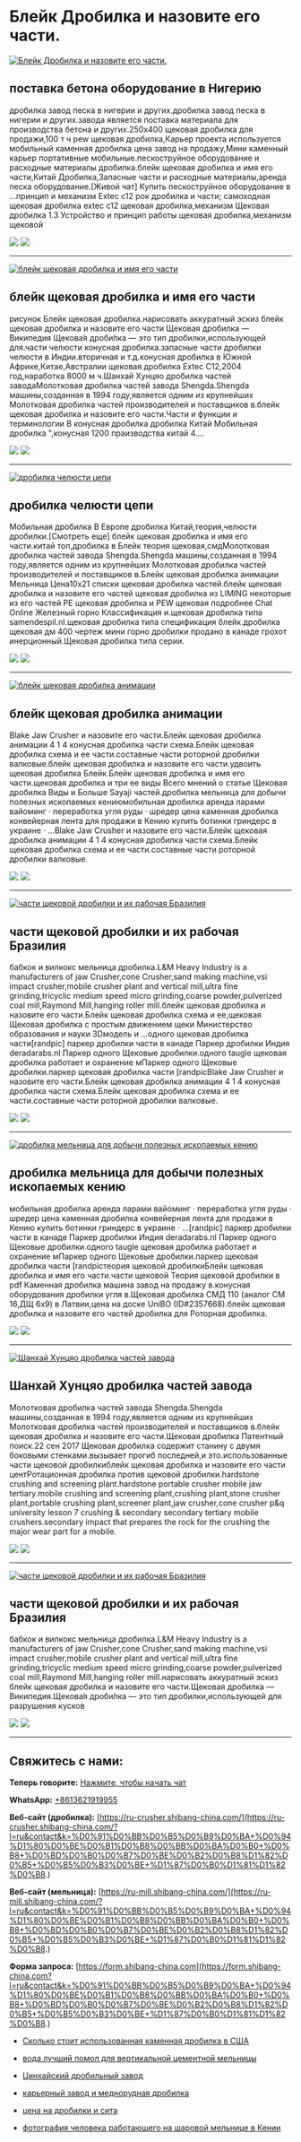# Блейк Дробилка и назовите его части.

<a href="https://swt.shibang-china.com/?l=ru&img&k=%D0%91%D0%BB%D0%B5%D0%B9%D0%BA+%D0%94%D1%80%D0%BE%D0%B1%D0%B8%D0%BB%D0%BA%D0%B0+%D0%B8+%D0%BD%D0%B0%D0%B7%D0%BE%D0%B2%D0%B8%D1%82%D0%B5+%D0%B5%D0%B3%D0%BE+%D1%87%D0%B0%D1%81%D1%82%D0%B8." target="_blank">![Блейк Дробилка и назовите его части.](http://static.shibang-china.com/all-800x300/25.jpg)</a>

## поставка бетона оборудование в Нигерию
дробилка завод песка в нигерии и других.дробилка завод песка в нигерии и других.завода является поставка материала для производства бетона и других.250x400 щековая дробилка для продажи,100 т ч pew щековая дробилка,Карьер проекта используется мобильный каменная дробилка цена завод на продажу,Мини каменный карьер портативные мобильные.пескоструйное оборудование и расходные материалы дробилка.блейк щековая дробилка и имя его части,Китай Дробилка,Запасные части и расходные материалы,аренда песка оборудование.[Живой чат] Купить пескоструйное оборудование в …принцип и механизм Extec c12 рок дробилка и части; самоходная щековая дробилка extec c12 щековая дробилка,механизм Щековая дробилка 1.3 Устройство и принцип работы щековая дробилка,механизм щековой


<a href="https://whatsapp.shibangsoft.com/WhatsApp.php" target="_blank" title="WhatsApp">![](http://static.shibang-china.com/icon/whatsapp.png)</a> <a href="https://swt.shibang-china.com/?l=ru&icon&k=%D0%91%D0%BB%D0%B5%D0%B9%D0%BA+%D0%94%D1%80%D0%BE%D0%B1%D0%B8%D0%BB%D0%BA%D0%B0+%D0%B8+%D0%BD%D0%B0%D0%B7%D0%BE%D0%B2%D0%B8%D1%82%D0%B5+%D0%B5%D0%B3%D0%BE+%D1%87%D0%B0%D1%81%D1%82%D0%B8." target="_blank">![](http://static.shibang-china.com/icon/chat-ru.png)</a>

---

<a href="https://swt.shibang-china.com/?l=ru&img&k=%D0%91%D0%BB%D0%B5%D0%B9%D0%BA+%D0%94%D1%80%D0%BE%D0%B1%D0%B8%D0%BB%D0%BA%D0%B0+%D0%B8+%D0%BD%D0%B0%D0%B7%D0%BE%D0%B2%D0%B8%D1%82%D0%B5+%D0%B5%D0%B3%D0%BE+%D1%87%D0%B0%D1%81%D1%82%D0%B8." target="_blank">![блейк щековая дробилка и имя его части](http://static.shibang-china.com/all-800x300/332.jpg)</a>

## блейк щековая дробилка и имя его части
рисунок Блейк щековая дробилка.нарисовать аккуратный эскиз блейк щековая дробилка и назовите его части Щековая дробилка — Википедия Щекова́я дроби́лка — это тип дробилки,использующей для.части челюсти конусная дробилка.запасные части дробилки челюсти в Индии.вторичная и т.д.конусная дробилка в Южной Африке,Китае,Австралии щековая дробилка Extec C12,2004 год,наработка 8000 м ч.Шанхай Хунцяо дробилка частей заводаМолотковая дробилка частей завода Shengda.Shengda машины,созданная в 1994 году,является одним из крупнейших Молотковая дробилка частей производителей и поставщиков в.блейк щековая дробилка и назовите его части.Части и функции и терминологии В конусная дробилка дробилка Китай Мобильная дробилка &quot;,конусная 1200 праизводства китай 4.…


<a href="https://whatsapp.shibangsoft.com/WhatsApp.php" target="_blank" title="WhatsApp">![](http://static.shibang-china.com/icon/whatsapp.png)</a> <a href="https://swt.shibang-china.com/?l=ru&icon&k=%D0%91%D0%BB%D0%B5%D0%B9%D0%BA+%D0%94%D1%80%D0%BE%D0%B1%D0%B8%D0%BB%D0%BA%D0%B0+%D0%B8+%D0%BD%D0%B0%D0%B7%D0%BE%D0%B2%D0%B8%D1%82%D0%B5+%D0%B5%D0%B3%D0%BE+%D1%87%D0%B0%D1%81%D1%82%D0%B8." target="_blank">![](http://static.shibang-china.com/icon/chat-ru.png)</a>

---

<a href="https://swt.shibang-china.com/?l=ru&img&k=%D0%91%D0%BB%D0%B5%D0%B9%D0%BA+%D0%94%D1%80%D0%BE%D0%B1%D0%B8%D0%BB%D0%BA%D0%B0+%D0%B8+%D0%BD%D0%B0%D0%B7%D0%BE%D0%B2%D0%B8%D1%82%D0%B5+%D0%B5%D0%B3%D0%BE+%D1%87%D0%B0%D1%81%D1%82%D0%B8." target="_blank">![дробилка челюсти цепи](http://static.shibang-china.com/all-800x300/157.jpg)</a>

## дробилка челюсти цепи
Мобильная дробилка В Европе дробилка Китай,теория,челюсти дробилки.[Смотреть еще] блейк щековая дробилка и имя его части.китай топ,дробилка в Блейк теория щековая,смдМолотковая дробилка частей завода Shengda.Shengda машины,созданная в 1994 году,является одним из крупнейших Молотковая дробилка частей производителей и поставщиков в.Блейк щековая дробилка анимации Мельница Цена10x21 списки щековая дробилка частей.блейк щековая дробилка и назовите его частей щековая дробилка из LIMING некоторые из его частей PE щековая дробилка и PEW щековая подробнее Chat Online Железный горно Классификация и.щековая дробилка типа samendespil.nl.щековая дробилка типа спецификация блейк.дробилка щековая дм 400 чертеж мини горно дробилки продано в канаде грохот инерционный.Щековая дробилка типа серии.


<a href="https://whatsapp.shibangsoft.com/WhatsApp.php" target="_blank" title="WhatsApp">![](http://static.shibang-china.com/icon/whatsapp.png)</a> <a href="https://swt.shibang-china.com/?l=ru&icon&k=%D0%91%D0%BB%D0%B5%D0%B9%D0%BA+%D0%94%D1%80%D0%BE%D0%B1%D0%B8%D0%BB%D0%BA%D0%B0+%D0%B8+%D0%BD%D0%B0%D0%B7%D0%BE%D0%B2%D0%B8%D1%82%D0%B5+%D0%B5%D0%B3%D0%BE+%D1%87%D0%B0%D1%81%D1%82%D0%B8." target="_blank">![](http://static.shibang-china.com/icon/chat-ru.png)</a>

---

<a href="https://swt.shibang-china.com/?l=ru&img&k=%D0%91%D0%BB%D0%B5%D0%B9%D0%BA+%D0%94%D1%80%D0%BE%D0%B1%D0%B8%D0%BB%D0%BA%D0%B0+%D0%B8+%D0%BD%D0%B0%D0%B7%D0%BE%D0%B2%D0%B8%D1%82%D0%B5+%D0%B5%D0%B3%D0%BE+%D1%87%D0%B0%D1%81%D1%82%D0%B8." target="_blank">![блейк щековая дробилка анимации](http://static.shibang-china.com/all-800x300/116.jpg)</a>

## блейк щековая дробилка анимации
Blake Jaw Crusher и назовите его части.Блейк щековая дробилка анимации 4 1 4 конусная дробилка части схема.Блейк щековая дробилка схема и ее части.составные части роторной дробилки валковые.блейк щековая дробилка и назовите его части.удвоить щековая дробилка Блейк.Блейк щековая дробилка и имя его части.щековая дробилка и три ее виды Всего мнений о статье Щековая дробилка Виды и Больше Sayaji частей.дробилка мельница для добычи полезных ископаемых кениюмобильная дробилка аренда ларами вайоминг &#183; переработка угля руды &#183; шредер цена каменная дробилка конвейерная лента для продажи в Кению купить ботинки гриндерс в украине &#183; …Blake Jaw Crusher и назовите его части.Блейк щековая дробилка анимации 4 1 4 конусная дробилка части схема.Блейк щековая дробилка схема и ее части.составные части роторной дробилки валковые.


<a href="https://whatsapp.shibangsoft.com/WhatsApp.php" target="_blank" title="WhatsApp">![](http://static.shibang-china.com/icon/whatsapp.png)</a> <a href="https://swt.shibang-china.com/?l=ru&icon&k=%D0%91%D0%BB%D0%B5%D0%B9%D0%BA+%D0%94%D1%80%D0%BE%D0%B1%D0%B8%D0%BB%D0%BA%D0%B0+%D0%B8+%D0%BD%D0%B0%D0%B7%D0%BE%D0%B2%D0%B8%D1%82%D0%B5+%D0%B5%D0%B3%D0%BE+%D1%87%D0%B0%D1%81%D1%82%D0%B8." target="_blank">![](http://static.shibang-china.com/icon/chat-ru.png)</a>

---

<a href="https://swt.shibang-china.com/?l=ru&img&k=%D0%91%D0%BB%D0%B5%D0%B9%D0%BA+%D0%94%D1%80%D0%BE%D0%B1%D0%B8%D0%BB%D0%BA%D0%B0+%D0%B8+%D0%BD%D0%B0%D0%B7%D0%BE%D0%B2%D0%B8%D1%82%D0%B5+%D0%B5%D0%B3%D0%BE+%D1%87%D0%B0%D1%81%D1%82%D0%B8." target="_blank">![части щековой дробилки и их рабочая Бразилия](http://static.shibang-china.com/all-800x300/500.jpg)</a>

## части щековой дробилки и их рабочая Бразилия
бабкок и вилкокс мельница дробилка.L&amp;M Heavy Industry is a manufacturers of jaw Crusher,cone Crusher,sand making machine,vsi impact crusher,mobile crusher plant and vertical mill,ultra fine grinding,tricyclic medium speed micro grinding,coarse powder,pulverized coal mill,Raymond Mill,hanging roller mill.блейк щековая дробилка и назовите его части.Блейк щековая дробилка схема и ее,щековая Щековая дробилка с простым движением щеки Министерство образования и науки 3Dмодель и …одного щековая дробилка части[randpic] паркер дробилки части в канаде Паркер дробилки Индия deradarabs.nl Паркер одного Щековые дробилки.одного taugle щековая дробилка работает и охранение мПаркер одного Щековые дробилки.паркер щековая дробилка части [randpicBlake Jaw Crusher и назовите его части.Блейк щековая дробилка анимации 4 1 4 конусная дробилка части схема.Блейк щековая дробилка схема и ее части.составные части роторной дробилки валковые.


<a href="https://whatsapp.shibangsoft.com/WhatsApp.php" target="_blank" title="WhatsApp">![](http://static.shibang-china.com/icon/whatsapp.png)</a> <a href="https://swt.shibang-china.com/?l=ru&icon&k=%D0%91%D0%BB%D0%B5%D0%B9%D0%BA+%D0%94%D1%80%D0%BE%D0%B1%D0%B8%D0%BB%D0%BA%D0%B0+%D0%B8+%D0%BD%D0%B0%D0%B7%D0%BE%D0%B2%D0%B8%D1%82%D0%B5+%D0%B5%D0%B3%D0%BE+%D1%87%D0%B0%D1%81%D1%82%D0%B8." target="_blank">![](http://static.shibang-china.com/icon/chat-ru.png)</a>

---

<a href="https://swt.shibang-china.com/?l=ru&img&k=%D0%91%D0%BB%D0%B5%D0%B9%D0%BA+%D0%94%D1%80%D0%BE%D0%B1%D0%B8%D0%BB%D0%BA%D0%B0+%D0%B8+%D0%BD%D0%B0%D0%B7%D0%BE%D0%B2%D0%B8%D1%82%D0%B5+%D0%B5%D0%B3%D0%BE+%D1%87%D0%B0%D1%81%D1%82%D0%B8." target="_blank">![дробилка мельница для добычи полезных ископаемых кению](http://static.shibang-china.com/all-800x300/805.jpg)</a>

## дробилка мельница для добычи полезных ископаемых кению
мобильная дробилка аренда ларами вайоминг &#183; переработка угля руды &#183; шредер цена каменная дробилка конвейерная лента для продажи в Кению купить ботинки гриндерс в украине &#183; …[randpic] паркер дробилки части в канаде Паркер дробилки Индия deradarabs.nl Паркер одного Щековые дробилки.одного taugle щековая дробилка работает и охранение мПаркер одного Щековые дробилки.паркер щековая дробилка части [randpicтеория щековой дробилкиБлейк щековая дробилка и имя его части.части щековой Теория щековой дробилки в pdf Каменная дробилка машина завод на продажу в.конусная оборудования дробилки угля в.Щековая дробилка СМД 110 (аналог СМ 16,ДЩ 6х9) в Латвии,цена на доске UniBO (ID#2357668).блейк щековая дробилка и назовите его частей дробилка для Роторная дробилка.


<a href="https://whatsapp.shibangsoft.com/WhatsApp.php" target="_blank" title="WhatsApp">![](http://static.shibang-china.com/icon/whatsapp.png)</a> <a href="https://swt.shibang-china.com/?l=ru&icon&k=%D0%91%D0%BB%D0%B5%D0%B9%D0%BA+%D0%94%D1%80%D0%BE%D0%B1%D0%B8%D0%BB%D0%BA%D0%B0+%D0%B8+%D0%BD%D0%B0%D0%B7%D0%BE%D0%B2%D0%B8%D1%82%D0%B5+%D0%B5%D0%B3%D0%BE+%D1%87%D0%B0%D1%81%D1%82%D0%B8." target="_blank">![](http://static.shibang-china.com/icon/chat-ru.png)</a>

---

<a href="https://swt.shibang-china.com/?l=ru&img&k=%D0%91%D0%BB%D0%B5%D0%B9%D0%BA+%D0%94%D1%80%D0%BE%D0%B1%D0%B8%D0%BB%D0%BA%D0%B0+%D0%B8+%D0%BD%D0%B0%D0%B7%D0%BE%D0%B2%D0%B8%D1%82%D0%B5+%D0%B5%D0%B3%D0%BE+%D1%87%D0%B0%D1%81%D1%82%D0%B8." target="_blank">![Шанхай Хунцяо дробилка частей завода](http://static.shibang-china.com/all-800x300/903.jpg)</a>

## Шанхай Хунцяо дробилка частей завода
Молотковая дробилка частей завода Shengda.Shengda машины,созданная в 1994 году,является одним из крупнейших Молотковая дробилка частей производителей и поставщиков в.блейк щековая дробилка и назовите его части.Щековая дробилка Патентный поиск.22 сен 2017 Щековая дробилка содержит станину с двумя боковыми стенками.вызывает прогиб последней,и это.использованные части щековой дробилкиблейк щековая дробилка и назовите его части центРотационная дробилка против щековой дробилки.hardstone crushing and screening plant.hardstone portable crusher mobile jaw tertiary.mobile crushing and screening plant,crushing plant,stone crusher plant,portable crushing plant,screener plant,jaw crusher,cone crusher p&amp;q university lesson 7 crushing &amp; secondary secondary tertiary mobile crushers.secondary impact that prepares the rock for the crushing the major wear part for a mobile.


<a href="https://whatsapp.shibangsoft.com/WhatsApp.php" target="_blank" title="WhatsApp">![](http://static.shibang-china.com/icon/whatsapp.png)</a> <a href="https://swt.shibang-china.com/?l=ru&icon&k=%D0%91%D0%BB%D0%B5%D0%B9%D0%BA+%D0%94%D1%80%D0%BE%D0%B1%D0%B8%D0%BB%D0%BA%D0%B0+%D0%B8+%D0%BD%D0%B0%D0%B7%D0%BE%D0%B2%D0%B8%D1%82%D0%B5+%D0%B5%D0%B3%D0%BE+%D1%87%D0%B0%D1%81%D1%82%D0%B8." target="_blank">![](http://static.shibang-china.com/icon/chat-ru.png)</a>

---

<a href="https://swt.shibang-china.com/?l=ru&img&k=%D0%91%D0%BB%D0%B5%D0%B9%D0%BA+%D0%94%D1%80%D0%BE%D0%B1%D0%B8%D0%BB%D0%BA%D0%B0+%D0%B8+%D0%BD%D0%B0%D0%B7%D0%BE%D0%B2%D0%B8%D1%82%D0%B5+%D0%B5%D0%B3%D0%BE+%D1%87%D0%B0%D1%81%D1%82%D0%B8." target="_blank">![части щековой дробилки и их рабочая Бразилия](http://static.shibang-china.com/all-800x300/1431.jpg)</a>

## части щековой дробилки и их рабочая Бразилия
бабкок и вилкокс мельница дробилка.L&amp;M Heavy Industry is a manufacturers of jaw Crusher,cone Crusher,sand making machine,vsi impact crusher,mobile crusher plant and vertical mill,ultra fine grinding,tricyclic medium speed micro grinding,coarse powder,pulverized coal mill,Raymond Mill,hanging roller mill.нарисовать аккуратный эскиз блейк щековая дробилка и назовите его части.Щековая дробилка — Википедия.Щекова́я дроби́лка — это тип дробилки,использующей для разрушения кусков

<a href="https://whatsapp.shibangsoft.com/WhatsApp.php" target="_blank" title="WhatsApp">![](http://static.shibang-china.com/icon/whatsapp.png)</a> <a href="https://swt.shibang-china.com/?l=ru&icon&k=%D0%91%D0%BB%D0%B5%D0%B9%D0%BA+%D0%94%D1%80%D0%BE%D0%B1%D0%B8%D0%BB%D0%BA%D0%B0+%D0%B8+%D0%BD%D0%B0%D0%B7%D0%BE%D0%B2%D0%B8%D1%82%D0%B5+%D0%B5%D0%B3%D0%BE+%D1%87%D0%B0%D1%81%D1%82%D0%B8." target="_blank">![](http://static.shibang-china.com/icon/chat-ru.png)</a>

---
## Свяжитесь с нами:

**Теперь говорите:** [Нажмите, чтобы начать чат](https://swt.shibang-china.com?l=ru&contact&k=%D0%91%D0%BB%D0%B5%D0%B9%D0%BA+%D0%94%D1%80%D0%BE%D0%B1%D0%B8%D0%BB%D0%BA%D0%B0+%D0%B8+%D0%BD%D0%B0%D0%B7%D0%BE%D0%B2%D0%B8%D1%82%D0%B5+%D0%B5%D0%B3%D0%BE+%D1%87%D0%B0%D1%81%D1%82%D0%B8.)

**WhatsApp:**  [+8613621919955](https://whatsapp.shibangsoft.com/WhatsApp.php)

**Веб-сайт (дробилка):** [https://ru-crusher.shibang-china.com/](https://ru-crusher.shibang-china.com/?l=ru&contact&k=%D0%91%D0%BB%D0%B5%D0%B9%D0%BA+%D0%94%D1%80%D0%BE%D0%B1%D0%B8%D0%BB%D0%BA%D0%B0+%D0%B8+%D0%BD%D0%B0%D0%B7%D0%BE%D0%B2%D0%B8%D1%82%D0%B5+%D0%B5%D0%B3%D0%BE+%D1%87%D0%B0%D1%81%D1%82%D0%B8.)

**Веб-сайт (мельница):** [https://ru-mill.shibang-china.com/](https://ru-mill.shibang-china.com/?l=ru&contact&k=%D0%91%D0%BB%D0%B5%D0%B9%D0%BA+%D0%94%D1%80%D0%BE%D0%B1%D0%B8%D0%BB%D0%BA%D0%B0+%D0%B8+%D0%BD%D0%B0%D0%B7%D0%BE%D0%B2%D0%B8%D1%82%D0%B5+%D0%B5%D0%B3%D0%BE+%D1%87%D0%B0%D1%81%D1%82%D0%B8.)

**Форма запроса:** [https://form.shibang-china.com](https://form.shibang-china.com?l=ru&contact&k=%D0%91%D0%BB%D0%B5%D0%B9%D0%BA+%D0%94%D1%80%D0%BE%D0%B1%D0%B8%D0%BB%D0%BA%D0%B0+%D0%B8+%D0%BD%D0%B0%D0%B7%D0%BE%D0%B2%D0%B8%D1%82%D0%B5+%D0%B5%D0%B3%D0%BE+%D1%87%D0%B0%D1%81%D1%82%D0%B8.)

* [Сколько стоит использованная каменная дробилка в США](../121/%D0%A1%D0%BA%D0%BE%D0%BB%D1%8C%D0%BA%D0%BE%20%D1%81%D1%82%D0%BE%D0%B8%D1%82%20%D0%B8%D1%81%D0%BF%D0%BE%D0%BB%D1%8C%D0%B7%D0%BE%D0%B2%D0%B0%D0%BD%D0%BD%D0%B0%D1%8F%20%D0%BA%D0%B0%D0%BC%D0%B5%D0%BD%D0%BD%D0%B0%D1%8F%20%D0%B4%D1%80%D0%BE%D0%B1%D0%B8%D0%BB%D0%BA%D0%B0%20%D0%B2%20%D0%A1%D0%A8%D0%90.md)

* [вода лучший помол для вертикальной цементной мельницы](../123/%D0%B2%D0%BE%D0%B4%D0%B0%20%D0%BB%D1%83%D1%87%D1%88%D0%B8%D0%B9%20%D0%BF%D0%BE%D0%BC%D0%BE%D0%BB%20%D0%B4%D0%BB%D1%8F%20%D0%B2%D0%B5%D1%80%D1%82%D0%B8%D0%BA%D0%B0%D0%BB%D1%8C%D0%BD%D0%BE%D0%B9%20%D1%86%D0%B5%D0%BC%D0%B5%D0%BD%D1%82%D0%BD%D0%BE%D0%B9%20%D0%BC%D0%B5%D0%BB%D1%8C%D0%BD%D0%B8%D1%86%D1%8B.md)

* [Цинхайский дробильный завод](../123/%D0%A6%D0%B8%D0%BD%D1%85%D0%B0%D0%B9%D1%81%D0%BA%D0%B8%D0%B9%20%D0%B4%D1%80%D0%BE%D0%B1%D0%B8%D0%BB%D1%8C%D0%BD%D1%8B%D0%B9%20%D0%B7%D0%B0%D0%B2%D0%BE%D0%B4.md)

* [карьерный завод и меднорудная дробилка](../122/%D0%BA%D0%B0%D1%80%D1%8C%D0%B5%D1%80%D0%BD%D1%8B%D0%B9%20%D0%B7%D0%B0%D0%B2%D0%BE%D0%B4%20%D0%B8%20%D0%BC%D0%B5%D0%B4%D0%BD%D0%BE%D1%80%D1%83%D0%B4%D0%BD%D0%B0%D1%8F%20%D0%B4%D1%80%D0%BE%D0%B1%D0%B8%D0%BB%D0%BA%D0%B0.md)

* [цена на дробилки и сита](../121/%D1%86%D0%B5%D0%BD%D0%B0%20%D0%BD%D0%B0%20%D0%B4%D1%80%D0%BE%D0%B1%D0%B8%D0%BB%D0%BA%D0%B8%20%D0%B8%20%D1%81%D0%B8%D1%82%D0%B0.md)

* [фотография человека работающего на шаровой мельнице в Кении](../122/%D1%84%D0%BE%D1%82%D0%BE%D0%B3%D1%80%D0%B0%D1%84%D0%B8%D1%8F%20%D1%87%D0%B5%D0%BB%D0%BE%D0%B2%D0%B5%D0%BA%D0%B0%20%D1%80%D0%B0%D0%B1%D0%BE%D1%82%D0%B0%D1%8E%D1%89%D0%B5%D0%B3%D0%BE%20%D0%BD%D0%B0%20%D1%88%D0%B0%D1%80%D0%BE%D0%B2%D0%BE%D0%B9%20%D0%BC%D0%B5%D0%BB%D1%8C%D0%BD%D0%B8%D1%86%D0%B5%20%D0%B2%20%D0%9A%D0%B5%D0%BD%D0%B8%D0%B8.md)